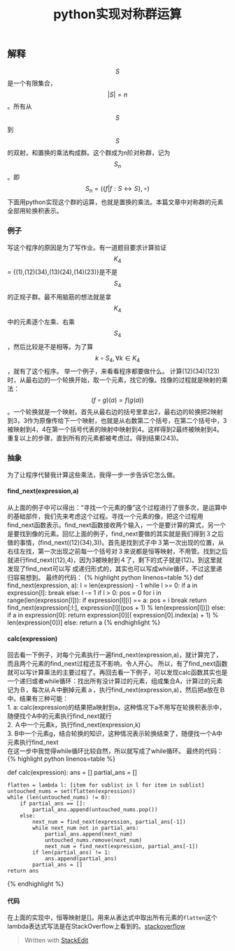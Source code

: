 ﻿---
layout: post
title: "python实现对称群运算"
mathjax: true
tags: python, basic group theory, recursion
---


## 解释

 $$  S  $$ 是一个有限集合，  $$\lvert S \rvert=n $$ 。所有从 $$ S $$ 到 $$ S $$ 的双射，和置换的乘法构成群。这个群成为n阶对称群，记为 $$ S_{n} $$ 。即 $$ S_{n} =(\{f \vert f:S\leftrightarrow S\}, \circ) $$ 下面用python实现这个群的运算，也就是置换的乘法。本篇文章中对称群的元素全部用轮换积表示。

### 例子
写这个程序的原因是为了写作业。有一道题目要求计算验证$$ K_{4} $$ = {(1),(12)(34),(13)(24),(14)(23)}是不是$$S_{4}$$的正规子群。最不用脑筋的想法就是拿$$K_{4}$$中的元素逐个左乘、右乘$$S_{4}$$，然后比较是不是相等。为了算 $$ k\circ S_4, \forall k \in K_4 $$ ，就有了这个程序。
举一个例子，来看看程序都要做什么。
计算(12)(34)(123)时，从最右边的一个轮换开始，取一个元素，找它的像。找像的过程就是映射的乘法： $$ (f \circ g)(a) = f(g(a)) $$ 。一个轮换就是一个映射。首先从最右边的括号里拿出2，最右边的轮换把2映射到3，3作为原像传给下一个映射，也就是从右数第二个括号，在第二个括号中，3被映射到4，4在第一个括号代表的映射中映射到4。这样得到2最终被映射到4。重复以上的步骤，直到所有的元素都被考虑过。得到结果(243)。

### 抽象
为了让程序代替我计算这些乘法，我得一步一步告诉它怎么做。

#### find_next(expression,a)
从上面的例子中可以得出：“寻找一个元素的像”这个过程进行了很多次，是运算中的基础部件，我们先来考虑这个过程。寻找一个元素的像，把这个过程用find_next函数表示。find_next函数接收两个输入，一个是要计算的算式，另一个是要找到像的元素。回忆上面的例子，find_next要做的其实就是我们得到３之后做的事情，(find_next((12)(34),3))。首先是找到式子中３第一次出现的位置，从右往左找，第一次出现之前每一个括号对３来说都是恒等映射，不用管。找到之后就进行find_next((12),4)，因为3被映射到４了，剩下的式子就是(12)。到这里就发现了find_next可以写
成递归形式的，其实也可以写成while循环，不过这里递归容易想到。
最终的代码：
{% highlight python linenos=table %}
def find_next(expression, a):
    l = len(expression) - 1
    while l >= 0:
        if a in expression[l]:
            break
        else:
            l -= 1
    if l > 0:
        pos = 0
        for i in range(len(expression[l])):
            if expression[l][i] == a:
                pos = i
                break
        return find_next(expression[:l:],
                         expression[l][(pos + 1) % len(expression[l])])
    else:
        if a in expression[0]:
            return expression[0][(
                expression[0].index(a) + 1) % len(expression[0])]
        else:
            return a
{% endhighlight %}


#### calc(expression)
回去看一下例子，对每个元素执行一遍find_next(expression,a)，就计算完了，而且两个元素的find_next过程还互不影响，令人开心。
所以，有了find_next函数就可以写计算乘法的主要过程了。再回去看一下例子，可以发现calc函数其实也是一个递归或者while循环：找出所有没计算过的元素，组成集合A，计算过的元素记为Ｂ，每次从Ａ中删掉元素ａ，执行find_next(expression,a)，然后把a放在Ｂ中。结果有三种可能：    
	1. a: calc(expression)的结果把a映射到a，这种情况下a不用写在轮换积表示中，随便找个A中的元素执行find_next就行    
	2. Ａ中一个元素k，执行find_next(expression,k)    
	3. B中一个元素g，结合轮换的知识，这种情况表示轮换结束了，随便找一个A中元素执行find_next    
在这一步中我觉得while循环比较自然，所以就写成了while循环。
最终的代码：
{% highlight python linenos=table %}

def calc(expression):
    ans = []
    partial_ans = []

    flatten = lambda l: [item for sublist in l for item in sublist]
    untouched_nums = set(flatten(expression))
    while (len(untouched_nums) != 0):
        if partial_ans == []:
            partial_ans.append(untouched_nums.pop())
        else:
            next_num = find_next(expression, partial_ans[-1])
            while next_num not in partial_ans:
                partial_ans.append(next_num)
                untouched_nums.remove(next_num)
                next_num = find_next(expression, partial_ans[-1])
            if len(partial_ans) != 1:
                ans.append(partial_ans)
            partial_ans = []
    return ans
{% endhighlight %}

#### 代码
在上面的实现中，恒等映射是[]。用来从表达式中取出所有元素的`flatten`这个lambda表达式写法是在StackOverflow上看到的。[stackoverflow](https://stackoverflow.com/questions/952914/making-a-flat-list-out-of-list-of-lists-in-python)    



> Written with [StackEdit](https://stackedit.io/)
